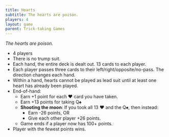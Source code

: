 ```yaml
---
title: Hearts
subtitle: The hearts are poison.
players: 4
layout: game
parent: Trick-taking Games
---
```



*The hearts are poison.*

- 4 players
- There is no trump suit.
- Each hand, the entire deck is dealt out. 13 cards to each player.
- Each player passes three cards to their left/right/opposite/no-pass. The direction changes each hand.
- Within a hand, hearts cannot be played as lead suit until at least one heart has already been played.
- End-of-hand:
    - Earn +1 point for each <span class="cH">♥&#xFE0E;</span> card you have taken.
    - Earn +13 points for taking <span class="cS">Q♠&#xFE0E;</span>
    - **Shooting the moon**: If you took all 13 <span class="cH">♥&#xFE0E;</span> and the <span class="cS">Q♠&#xFE0E;</span>, then instead:
        - Earn -26 points, OR
        - Give each other player +26 points.
    - Game ends if a player now has 100+ points.
- Player with the fewest points wins.


